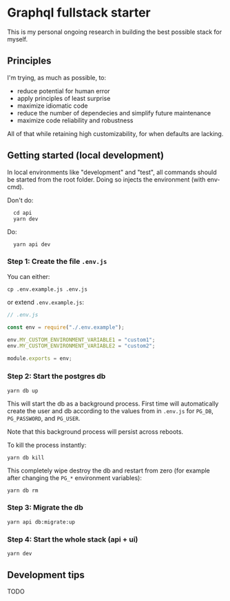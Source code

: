 # Graphql fullstack starter

This is my personal ongoing research in building the best possible stack for myself.

## Principles

I'm trying, as much as possible, to:

- reduce potential for human error
- apply principles of least surprise
- maximize idiomatic code
- reduce the number of dependecies and simplify future maintenance
- maximize code reliability and robustness

All of that while retaining high customizability, for when defaults are lacking.

## Getting started (local development)

In local environments like "development" and "test", all commands should be started from the root folder.
Doing so injects the environment (with env-cmd).

Don't do:

```
  cd api
  yarn dev
```

Do:

```
  yarn api dev
```

### Step 1: Create the file `.env.js`

You can either:

```
cp .env.example.js .env.js
```

or extend `.env.example.js`:

```javascript
// .env.js

const env = require("./.env.example");

env.MY_CUSTOM_ENVIRONMENT_VARIABLE1 = "custom1";
env.MY_CUSTOM_ENVIRONMENT_VARIABLE2 = "custom2";

module.exports = env;
```

### Step 2: Start the postgres db

```
yarn db up
```

This will start the db as a background process.
First time will automatically create the user and db according to the values from in `.env.js` for `PG_DB`, `PG_PASSWORD`, and `PG_USER`.

Note that this background process will persist across reboots.

To kill the process instantly:

```
yarn db kill
```

This completely wipe destroy the db and restart from zero (for example after changing the `PG_*` environment variables):

```
yarn db rm
```

### Step 3: Migrate the db

```
yarn api db:migrate:up
```

### Step 4: Start the whole stack (api + ui)

```
yarn dev
```

## Development tips

TODO
